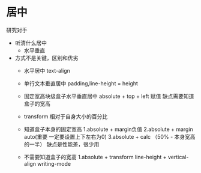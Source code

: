 # 居中
研究对手 
- 听清什么居中
    - 水平垂直
- 方式不是关键，区别和优劣
    - 水平居中 text-align
    - 单行文本垂直居中 padding,line-height = height
    - 固定宽高块级盒子水平垂直居中 absolute + top + left 赋值 
        缺点需要知道盒子的宽高 
    - transform 相对于自身大小的百分比
    
    
    - 知道盒子本身的固定宽高
    1.absolute + margin负值 
    2.absolute + margin auto(重要 一定要设置上下左右为0)
    3.absolute + calc （50% - 本身宽高的一半） 缺点是性能差，很少用
    
    - 不需要知道盒子的宽高
    1.absolute + transform
    line-height + vertical-align 
    writing-mode
